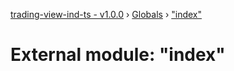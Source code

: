 [trading-view-ind-ts - v1.0.0](../README.md) › [Globals](../globals.md) › ["index"](_index_.md)

# External module: "index"


